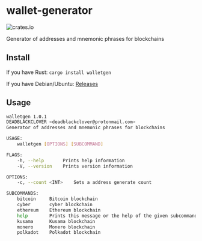 # wallet-generator

![crates.io](https://img.shields.io/crates/v/walletgen.svg)

Generator of addresses and mnemonic phrases for blockchains

## Install

If you have Rust: `cargo install walletgen`

If you have Debian/Ubuntu: [Releases](https://github.com/CipherDogs/wallet-generator/releases)

## Usage

```bash
walletgen 1.0.1
DEADBLACKCLOVER <deadblackclover@protonmail.com>
Generator of addresses and mnemonic phrases for blockchains

USAGE:
    walletgen [OPTIONS] [SUBCOMMAND]

FLAGS:
    -h, --help       Prints help information
    -V, --version    Prints version information

OPTIONS:
    -c, --count <INT>    Sets a address generate count

SUBCOMMANDS:
    bitcoin     Bitcoin blockchain
    cyber       cyber blockchain
    ethereum    Ethereum blockchain
    help        Prints this message or the help of the given subcommand(s)
    kusama      Kusama blockchain
    monero      Monero blockchain
    polkadot    Polkadot blockchain
```
